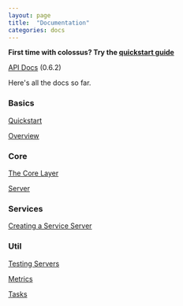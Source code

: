 ```yaml
---
layout: page
title:  "Documentation"
categories: docs
---
```


**First time with colossus? Try the [quickstart guide](quickstart)**

[API Docs]({{site.baseurl}}/api/index.html#colossus.package) (0.6.2)

Here's all the docs so far.

### Basics

[Quickstart](quickstart)

[Overview](overview)

### Core 

[The Core Layer](core)

[Server](server)

### Services

[Creating a Service Server](serviceserver)

### Util

[Testing Servers](testkit)

[Metrics](metrics)

[Tasks](tasks)
